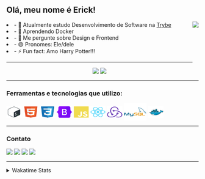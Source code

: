 ## Olá, meu nome é Erick!

<div align="center">
  <img height="150px" align="right" src="https://theme.zdassets.com/theme_assets/9633455/9814df697eaf49815d7df109110815ff887b3457.png" />
  <div align="left" style="display: inline_block">
    <li>- 🔭 Atualmente estudo Desenvolvimento de Software na <a href="https://betrybe.com">Trybe</a></li>
    <li>- 🌱 Aprendendo Docker</li>
    <li>- 💬 Me pergunte sobre Design e Frontend</li>
    <li>- 😄 Pronomes: Ele/dele</li>
    <li>- ⚡ Fun fact: Amo Harry Potter!!!</li>
  </div>
</div>

---

<div align="center">
  <img height="180em" src="https://github-readme-stats.vercel.app/api?username=erick-ol&show_icons=true&theme=dracula&include_all_commits=true&count_private=true&icon_color=2FC18C&title_color=2FC18C&bg_color=1A1D21"/>
  <img height="180em" src="https://github-readme-stats.vercel.app/api/top-langs/?username=erick-ol&layout=compact&langs_count=7&theme=dracula&title_color=2FC18C&bg_color=1A1D21"/>
</div>

---

### Ferramentas e tecnologias que utilizo:

<div>
  <img align="center" alt="bash" height="30" width="40" src="https://raw.githubusercontent.com/devicons/devicon/master/icons/bash/bash-original.svg">
  <img align="center" alt="HTML" height="30" width="40" src="https://raw.githubusercontent.com/devicons/devicon/master/icons/html5/html5-original.svg">
  <img align="center" alt="CSS" height="30" width="40" src="https://raw.githubusercontent.com/devicons/devicon/master/icons/css3/css3-original.svg">
  <img align="center" alt="bootstrap" height="30" width="40" src="https://raw.githubusercontent.com/devicons/devicon/master/icons/bootstrap/bootstrap-original.svg">
  <img align="center" alt="Js" height="30" width="40" src="https://raw.githubusercontent.com/devicons/devicon/master/icons/javascript/javascript-plain.svg">
  <img align="center" alt="React" height="30" width="40" src="https://raw.githubusercontent.com/devicons/devicon/master/icons/react/react-original.svg">
  <img align="center" alt="redux" height="30" width="40" src="https://raw.githubusercontent.com/devicons/devicon/master/icons/redux/redux-original.svg">
  <img align="center" alt="mysql" height="45" width="60" src="https://raw.githubusercontent.com/devicons/devicon/master/icons/mysql/mysql-original-wordmark.svg">
  <img align="center" alt="Docker" height="30" width="40" src="https://raw.githubusercontent.com/devicons/devicon/master/icons/docker/docker-original.svg">
</div>

---

### Contato

<div>
  <a href="https://www.linkedin.com/in/erickosantos/" target="_blank"><img src="https://img.shields.io/badge/-LinkedIn-%230077B5?style=for-the-badge&logo=linkedin&logoColor=white" target="_blank"></a> 
  <a href = "mailto:erickosantos.dev@gmail.com"><img src="https://img.shields.io/badge/-Gmail-%23333?style=for-the-badge&logo=gmail&logoColor=white" target="_blank"></a>
  <a href="https://instagram.com/eerick_ol" target="_blank"><img src="https://img.shields.io/badge/-Instagram-%23E4405F?style=for-the-badge&logo=instagram&logoColor=white" target="_blank"></a>
 <a href="https://discord.com/users/692041528415223898" target="_blank"><img src="https://img.shields.io/badge/Discord-7289DA?style=for-the-badge&logo=discord&logoColor=white" target="_blank"></a> 
  
</div>

---

<details>
  <summary>Wakatime Stats</summary>
<br>
<!--START_SECTION:waka-->
![Profile Views](http://img.shields.io/badge/Profile%20Views-41-blue)

**🐱 My GitHub Data** 

> 🏆 347 Contributions in the Year 2021
 > 
> 📦 83.3 kB Used in GitHub's Storage 
 > 
> 💼 Opted to Hire
 > 
> 📜 14 Public Repositories 
 > 
> 🔑 3 Private Repositories  
 > 
**I'm a Night 🦉** 

```text
🌞 Morning    9 commits      ░░░░░░░░░░░░░░░░░░░░░░░░░   3.24% 
🌆 Daytime    125 commits    ███████████░░░░░░░░░░░░░░   44.96% 
🌃 Evening    142 commits    ████████████░░░░░░░░░░░░░   51.08% 
🌙 Night      2 commits      ░░░░░░░░░░░░░░░░░░░░░░░░░   0.72%

```
📅 **I'm Most Productive on Monday** 

```text
Monday       79 commits     ███████░░░░░░░░░░░░░░░░░░   28.42% 
Tuesday      51 commits     ████░░░░░░░░░░░░░░░░░░░░░   18.35% 
Wednesday    60 commits     █████░░░░░░░░░░░░░░░░░░░░   21.58% 
Thursday     28 commits     ██░░░░░░░░░░░░░░░░░░░░░░░   10.07% 
Friday       20 commits     █░░░░░░░░░░░░░░░░░░░░░░░░   7.19% 
Saturday     21 commits     ██░░░░░░░░░░░░░░░░░░░░░░░   7.55% 
Sunday       19 commits     █░░░░░░░░░░░░░░░░░░░░░░░░   6.83%

```


📊 **This Week I Spent My Time On** 

```text
⌚︎ Time Zone: America/Sao_Paulo

💬 Programming Languages: 
SQL                      4 hrs 1 min         █████████░░░░░░░░░░░░░░░░   37.74% 
YAML                     2 hrs 51 mins       ██████░░░░░░░░░░░░░░░░░░░   26.82% 
JSON                     1 hr 27 mins        ███░░░░░░░░░░░░░░░░░░░░░░   13.71% 
Other                    1 hr 8 mins         ██░░░░░░░░░░░░░░░░░░░░░░░   10.75% 
Docker                   45 mins             █░░░░░░░░░░░░░░░░░░░░░░░░   7.08%

🔥 Editors: 
VS Code                  10 hrs 39 mins      █████████████████████████   100.0%

🐱‍💻 Projects: 
sd-013-a-mysql-one-for-al5 hrs 30 mins       █████████████░░░░░░░░░░░░   51.61% 
sd-013-a-project-docker-t4 hrs 4 mins        █████████░░░░░░░░░░░░░░░░   38.25% 
docker-introducao        37 mins             █░░░░░░░░░░░░░░░░░░░░░░░░   5.88% 
docker-class             22 mins             █░░░░░░░░░░░░░░░░░░░░░░░░   3.57% 
pixel-art-react          4 mins              ░░░░░░░░░░░░░░░░░░░░░░░░░   0.65%

💻 Operating System: 
Linux                    10 hrs 39 mins      █████████████████████████   100.0%

```

**I Mostly Code in JavaScript** 

```text
JavaScript               5 repos             ███████░░░░░░░░░░░░░░░░░░   31.25% 
PHP                      3 repos             ████░░░░░░░░░░░░░░░░░░░░░   18.75% 
HTML                     3 repos             ████░░░░░░░░░░░░░░░░░░░░░   18.75% 
CSS                      2 repos             ███░░░░░░░░░░░░░░░░░░░░░░   12.5% 
TypeScript               2 repos             ███░░░░░░░░░░░░░░░░░░░░░░   12.5%

```


**Timeline**

![Chart not found](https://raw.githubusercontent.com/erick-ol/erick-ol/main/charts/bar_graph.png) 


 Last Updated on 10/11/2021
<!--END_SECTION:waka--> 
</details>
